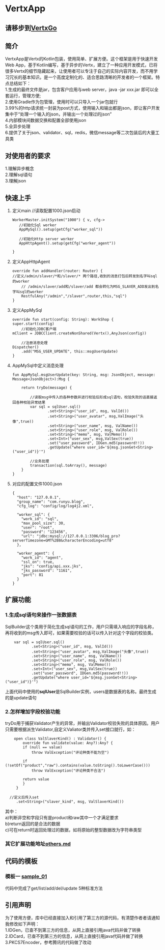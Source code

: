 # VertxApp
## 请移步到[VertxGo](https://github.com/Miao4099/VertxGo "VertxGo")


## 简介  
   VertxApp是Vertx的Kotlin包装，使用简单、扩展方便。这个框架是用于快速开发Web App，基于Kotlin编写，基于异步的Vertx，建立了一种应用开发模式，已将很多Vertx的细节隐藏起来，让使用者可以专注于自己的实际内容开发，而不用学习冗长的基本知识。是一个高度定制化的、适合思路清晰的开发者的一个框架。特点总结如下：  
1.生成的最终文件是jar，包含客户应用与web server，java -jar xxx.jar 即可以全套运行，管理方便;  
2.使用Gradle作为包管理，使用时可以只导入一个jar包就行  
3.99%的http请求统一封装为post方式，使用输入和输出都是json，即让客户开发集中于“处理一个输入的json，并输出一个处理过的json”  
4.内部模块间数据交换和配置全部使用json  
5.全异步处理  
6.提供了关于json、validator、sql，redis，微信message等二次包装后的大量工具类  

## 对使用者的要求  
1.理解异步概念  
2.理解sql语句  
3.理解json  

## 快速上手  
1.  定义main
    //读取配置1000.json启动  
	
	    WorkerMaster.initSystem("1000") { v, cfg->  
		   //初始化Sql worker  
		   AppMySql().setup(getCfg("worker_sql"))  

		   //初始化Http server worker
		   AppHttpAgent().setup(getCfg("worker_agent"))

	    }

2.  定义AppHttpAgent

	    override fun addHandler(router: Router) {
		//定义/admin/slaver/*和/slaver/* 两个路径,收到的消息打包后转发到名字叫sql的worker
		    // /admin/slaver/add和/slaver/add 都会转化为MSG_SLAVER_ADD发出到名字叫sql的worker
		    RestfulAny("/admin","/slaver",router,this,"sql")
	    }

3.  定义AppMySql 


	    override fun start(config: String): WorkShop {
		super.start(config)
		    //初始化JDBC客户端
		mClient = JDBCClient.createNonShared(Vertx(),AnyJson(config))

		    //注册消息处理
		Dispatcher()
			.add("MSG_USER_UPDATE", this::msgUserUpdate)
	    }

4.  AppMySql中定义消息处理

		fun AppMySql.msgUserUpdate(key: String, msg: JsonObject, message: Message<JsonObject>):Msg {

			return tryDo(message) {

				//读取msg中传入的各种参数并进行校验后形成sql语句，校验失败的话直接返回各种校验异常结果
				var sql = sqlUser.sql()
						.set<String>("user_id", msg, ValId())
						.set<String>("user_avatar", msg,ValImage("头像",true))
						.set<String>("user_name", msg, ValName())
						.set<String>("user_role", msg, ValRole())
						.set<String>("memo", msg, ValMemo())
						.set<Int>("user_sex", msg,ValSex(true))
						.set("user_password", IDGen.md5(password!!))
						.getUpdate("where user_id='${msg.jsonGet<String>("user_id")}'")

				//业务处理
				transaction(sql.toArray(), message)
			}
		}

5.  对应的配置文件1000.json

		{
		  "host": "127.0.0.1",
		  "group_name": "com.runyu.blog",
		  "cfg_log": "config/log/log4j2.xml",

		  "worker_sql": {
			"work_id": "sql",
			"max_pool_size": 30,
			"user": "root",
			"password": "123456",
			"url": "jdbc:mysql://127.0.0.1:3306/blog_pro?serverTimezone=GMT%2B8&characterEncoding=utf8"
		  },

		  "worker_agent": {
			"work_id": "agent",
			"ssl_on": true,
			"jks": "config/api.xxx.jks",
			"jks_password": "1161",
			"port": 81
		  }
		}


## 扩展功能
### 1.生成sql语句来操作一张数据表
SqlBuilder这个类用于简化生成sql语句的工作，用户只需填入响应的字段名称，再将收到的msg传入即可，如果需要校验的话可以传入针对这个字段的校验类。       

        var sql = sqlUser.sql()
                .set<String>("user_id", msg, ValId())
                .set<String>("user_avatar", msg,ValImage("头像",true))
                .set<String>("user_name", msg, ValName())
                .set<String>("user_role", msg, ValRole())
                .set<String>("memo", msg, ValMemo())
                .set<Int>("user_sex", msg,ValSex(true))
                .set("user_password", IDGen.md5(password!!))
                .getUpdate("where user_id='${msg.jsonGet<String>("user_id")}'")

上面代码中使用的**sqlUser**是SqlBuilder实例，users是数据表的名称。最终生成的是update语句

### 2.怎样增加字段校验功能  
  tryDo用于捕获Validator产生的异常，并输出Validator校验失败的具体原因。用户只需要根据派生Validator,自定义Valiator类并传入set接口就行，如：
  
		open class ValSlaverKind() : Validator() {
		    override fun validate(value: Any?):Any? {
			if (null == value)
			    throw ValException("评论种类不能为空")

			if (!setOf("product","raw").contains(value.toString().toLowerCase()))
			    throw ValException("评论种类不合法")

			return value
		    }
		 }
	  
	  //定义后传入set  
    	 .set<String>("slaver_kind", msg, ValSlaverKind())
其中：  
a)判断非空和字段只有是product和raw其中一个才满足要求  
b)return返回的是合法的数据  
c)可在return时返回处理过的数据，如将原始的整型数据改为字符串类型  

### 其它扩展功能地址[others.md](https://github.com/Miao4099/VertxApp/blob/master/others.md "others.md")

## 代码的模板   
### 模板一 [sample_01](https://github.com/Miao4099/VertxApp/blob/master/sample_01 "sample_01")  
代码中完成了get/list/add/del/update 5种标准方法  

## 引用声明
为了使用方便，库中已经直接加入和引用了第三方的源代码，有清楚作者者请通知我修改如下声明：  
1.IDGen，已查不到第三方的信息，从网上直接引用java代码并做了转换  
2.IDCard，已查不到第三方的信息，从网上直接引用java代码并做了转换  
3.PKCS7Encoder，参考腾讯的代码做了改动  
